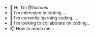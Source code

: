 - 👋 Hi, I’m @Solaceu
- 👀 I’m interested in coding ...
- 🌱 I’m currently learning coding......
- 💞️ I’m looking to collaborate on coding...
- 📫 How to reach me ...

<!---
Solaceu/Solaceu is a ✨ special ✨ repository because its `README.md` (this file) appears on your GitHub profile.
You can click the Preview link to take a look at your changes.
--->
